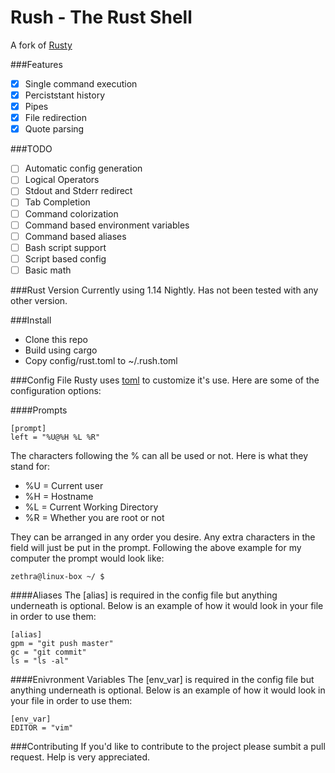 # Rush - The Rust Shell

A fork of [Rusty](https://github.com/mgattozzi/Rusty)

###Features
- [x] Single command execution
- [x] Perciststant history
- [x] Pipes
- [x] File redirection
- [x] Quote parsing

###TODO
- [ ] Automatic config generation
- [ ] Logical Operators
- [ ] Stdout and Stderr redirect
- [ ] Tab Completion
- [ ] Command colorization
- [ ] Command based environment variables
- [ ] Command based aliases
- [ ] Bash script support
- [ ] Script based config
- [ ] Basic math

###Rust Version
Currently using 1.14 Nightly. Has not been tested with any other version.


###Install
- Clone this repo 
- Build using cargo
- Copy config/rust.toml to ~/.rush.toml

###Config File
Rusty uses [toml](https://github.com/toml-lang/toml) to customize it's use.
Here are some of the configuration options:

####Prompts
```
[prompt]
left = "%U@%H %L %R"
```
The characters following the % can all be used or not. Here is what they stand
for:
- %U = Current user
- %H = Hostname
- %L = Current Working Directory
- %R = Whether you are root or not

They can be arranged in any order you desire. Any extra characters in the field
will just be put in the prompt.
Following the above example for my computer the prompt would look like:
```
zethra@linux-box ~/ $
```

####Aliases
The [alias] is required in the config file but anything underneath is optional.
Below is an example of how it would look in your file in order to use them:
```
[alias]
gpm = "git push master"
gc = "git commit"
ls = "ls -al"
```

####Enivronment Variables
The [env_var] is required in the config file but anything underneath is optional.
Below is an example of how it would look in your file in order to use them:
```
[env_var]
EDITOR = "vim"

```

###Contributing
If you'd like to contribute to the project please sumbit a pull request.  Help is very appreciated.